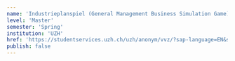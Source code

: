 ```yaml
---
name: 'Industrieplanspiel (General Management Business Simulation Game) (S)'
level: 'Master'
semester: 'Spring'
institution: 'UZH'
href: 'https://studentservices.uzh.ch/uzh/anonym/vvz/?sap-language=EN&sap-ui-language=EN#/details/2021/004/SM/51042638'
publish: false
---
```

